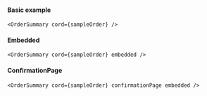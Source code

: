 #### Basic example

```
<OrderSummary cord={sampleOrder} />
```

#### Embedded

```
<OrderSummary cord={sampleOrder} embedded />
```

#### ConfirmationPage

```
<OrderSummary cord={sampleOrder} confirmationPage embedded />
```
